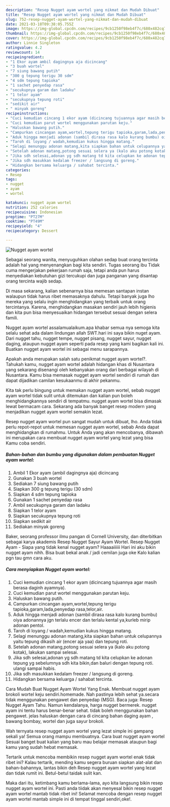 ```yaml
---
description: "Resep Nugget ayam wortel yang nikmat dan Mudah Dibuat"
title: "Resep Nugget ayam wortel yang nikmat dan Mudah Dibuat"
slug: 752-resep-nugget-ayam-wortel-yang-nikmat-dan-mudah-dibuat
date: 2021-03-18T09:38:05.755Z
image: https://img-global.cpcdn.com/recipes/9cb1250f98eb4f7c/680x482cq70/nugget-ayam-wortel-foto-resep-utama.jpg
thumbnail: https://img-global.cpcdn.com/recipes/9cb1250f98eb4f7c/680x482cq70/nugget-ayam-wortel-foto-resep-utama.jpg
cover: https://img-global.cpcdn.com/recipes/9cb1250f98eb4f7c/680x482cq70/nugget-ayam-wortel-foto-resep-utama.jpg
author: Linnie Singleton
ratingvalue: 4.2
reviewcount: 14
recipeingredient:
- "1 Ekor ayam ambil dagingnya aja dicincang"
- "3 buah wortel"
- "7 siung bawang putih"
- "300 g tepung terigu 30 sdm"
- "4 sdm tepung tapioka"
- "1 sachet penyedap rasa"
- "secukupnya garam dan ladaku"
- "1 telor ayam"
- "secukupnya tepung roti"
- "sedikit air"
- " minyak goreng"
recipeinstructions:
- "Cuci kemudian cincang 1 ekor ayam (dicincang tujuannya agar masih berasa daginh ayamnya)."
- "Cuci kemudian parut wortel menggunakan parutan keju."
- "Haluskan bawang putih."
- "Campurkan cincangan ayam,wortel,tepung terigu tapioka,garam,lada,penyedap rasa,telor,air."
- "Aduk hingga menjadi adonan (sambil dirasa rasa kalo kurang bumbu) oiya adonannya jgn terlalu encer dan terlalu kental ya,kurleb mirip adonan pentol."
- "Taroh di loyang / wadah,kemudian kukus hingga matang."
- "Selagi menunggu adonan matang,kita siapkan bahan untuk celupannya yaitu tepung dikasih air (encer aja yaa) dan tepung roti."
- "Setelah adonan matang,potong sesuai selera ya (kalo aku potong kotak), lakukan sampai selesai."
- "Jika sdh selesai,adonan yg sdh matang td kita celupkan ke adonan tepung yg sebelumnya sdh kita bikin,dan baluri dengan tepung roti. ulangi sampai habis."
- "Jika sdh masukkan kedalam freezer / langsung di goreng."
- "Hidangkan bersama keluarga / sahabat tercinta."
categories:
- Resep
tags:
- nugget
- ayam
- wortel

katakunci: nugget ayam wortel 
nutrition: 252 calories
recipecuisine: Indonesian
preptime: "PT27M"
cooktime: "PT49M"
recipeyield: "4"
recipecategory: Dessert

---
```



![Nugget ayam wortel](https://img-global.cpcdn.com/recipes/9cb1250f98eb4f7c/680x482cq70/nugget-ayam-wortel-foto-resep-utama.jpg)

Sebagai seorang wanita, menyuguhkan olahan sedap buat orang tercinta adalah hal yang menyenangkan bagi kita sendiri. Tugas seorang ibu Tidak cuma mengerjakan pekerjaan rumah saja, tetapi anda pun harus menyediakan kebutuhan gizi tercukupi dan juga panganan yang disantap orang tercinta wajib sedap.

Di masa  sekarang, kalian sebenarnya bisa memesan santapan instan walaupun tidak harus ribet memasaknya dahulu. Tetapi banyak juga lho mereka yang selalu ingin menghidangkan yang terbaik untuk orang tercintanya. Karena, menghidangkan masakan sendiri jauh lebih higienis dan kita pun bisa menyesuaikan hidangan tersebut sesuai dengan selera famili. 

Nugget ayam wortel assalamualaikum.apa khabar semua nya semoga kita selalu sehat ada dalam lindungan allah SWT.hari ini saya bikin nuget ayam. Dari nugget tahu, nugget tempe, nugget pisang, nugget sayur, nugget daging, ataupun nugget ayam seperti pada resep yang kami bagikan kali ini. Buatkan nugget ayam wortel ini sebagai menu sarapannya.

Apakah anda merupakan salah satu penikmat nugget ayam wortel?. Tahukah kamu, nugget ayam wortel adalah hidangan khas di Nusantara yang sekarang disenangi oleh kebanyakan orang dari berbagai wilayah di Nusantara. Kamu bisa memasak nugget ayam wortel sendiri di rumah dan dapat dijadikan camilan kesukaanmu di akhir pekanmu.

Kita tak perlu bingung untuk memakan nugget ayam wortel, sebab nugget ayam wortel tidak sulit untuk ditemukan dan kalian pun boleh menghidangkannya sendiri di tempatmu. nugget ayam wortel bisa dimasak lewat bermacam cara. Sekarang ada banyak banget resep modern yang menjadikan nugget ayam wortel semakin lezat.

Resep nugget ayam wortel pun sangat mudah untuk dibuat, lho. Anda tidak perlu repot-repot untuk memesan nugget ayam wortel, sebab Anda dapat menghidangkan di rumahmu. Untuk Anda yang akan mencobanya, dibawah ini merupakan cara membuat nugget ayam wortel yang lezat yang bisa Kamu coba sendiri.

<!--inarticleads1-->

##### Bahan-bahan dan bumbu yang digunakan dalam pembuatan Nugget ayam wortel:

1. Ambil 1 Ekor ayam (ambil dagingnya aja) dicincang
1. Gunakan 3 buah wortel
1. Sediakan 7 siung bawang putih
1. Siapkan 300 g tepung terigu (30 sdm)
1. Siapkan 4 sdm tepung tapioka
1. Gunakan 1 sachet penyedap rasa
1. Ambil secukupnya garam dan ladaku
1. Siapkan 1 telor ayam
1. Siapkan secukupnya tepung roti
1. Siapkan sedikit air
1. Sediakan  minyak goreng


Baker, seorang professor ilmu pangan di Cornell University, dan diterbitkan sebagai karya akademis Resep Nugget Sayur Ayam Wortel. Resep Nugget Ayam - Siapa yang tidak kenal nugget ayam? Haaaaiiiiii Hari ini aku bikin nugget ayam nihh. Bisa buat bekal anak / jadi cemilan juga oke Kalo kalian pgn tau gmn cara aku. 

<!--inarticleads2-->

##### Cara menyiapkan Nugget ayam wortel:

1. Cuci kemudian cincang 1 ekor ayam (dicincang tujuannya agar masih berasa daginh ayamnya).
1. Cuci kemudian parut wortel menggunakan parutan keju.
1. Haluskan bawang putih.
1. Campurkan cincangan ayam,wortel,tepung terigu tapioka,garam,lada,penyedap rasa,telor,air.
1. Aduk hingga menjadi adonan (sambil dirasa rasa kalo kurang bumbu) oiya adonannya jgn terlalu encer dan terlalu kental ya,kurleb mirip adonan pentol.
1. Taroh di loyang / wadah,kemudian kukus hingga matang.
1. Selagi menunggu adonan matang,kita siapkan bahan untuk celupannya yaitu tepung dikasih air (encer aja yaa) dan tepung roti.
1. Setelah adonan matang,potong sesuai selera ya (kalo aku potong kotak), lakukan sampai selesai.
1. Jika sdh selesai,adonan yg sdh matang td kita celupkan ke adonan tepung yg sebelumnya sdh kita bikin,dan baluri dengan tepung roti. ulangi sampai habis.
1. Jika sdh masukkan kedalam freezer / langsung di goreng.
1. Hidangkan bersama keluarga / sahabat tercinta.


Cara Mudah Buat Nugget Ayam Wortel Yang Enak. Membuat nugget ayam brokoli wortel keju sendiri.homemade. Nah pastinya lebih sehat ya.secara tidak menggunakan pengawet dan penyedap (MSG). Baca juga: Resep Nugget Ayam Tahu. Namun kendalanya, harga nugget bermerek. nugget ayam ini tentu harus benar-benar sehat. tidak boleh menggunakan bahan pengawet. jelas haluskan dengan cara di cincang bahan daging ayam , bawang bombay, wortel dan juga sayur brokoli. 

Wah ternyata resep nugget ayam wortel yang lezat simple ini gampang sekali ya! Semua orang mampu membuatnya. Cara buat nugget ayam wortel Sesuai banget buat kalian yang baru mau belajar memasak ataupun bagi kamu yang sudah hebat memasak.

Tertarik untuk mencoba membikin resep nugget ayam wortel enak tidak ribet ini? Kalau tertarik, mending kamu segera buruan siapkan alat-alat dan bahan-bahannya, lantas bikin deh Resep nugget ayam wortel yang lezat dan tidak rumit ini. Betul-betul taidak sulit kan. 

Maka dari itu, ketimbang kamu berlama-lama, ayo kita langsung bikin resep nugget ayam wortel ini. Pasti anda tiidak akan menyesal bikin resep nugget ayam wortel mantab tidak ribet ini! Selamat mencoba dengan resep nugget ayam wortel mantab simple ini di tempat tinggal sendiri,oke!.

